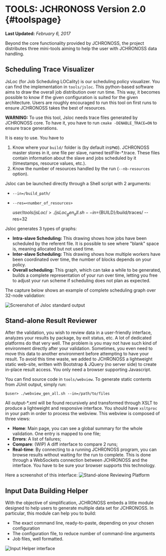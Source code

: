 TOOLS: JCHRONOSS Version 2.0 {#toolspage}
===============================================================================

__Last Updated:__ *February 6, 2017*

Beyond the core functionality provided by JCHRONOSS, the project distributes
three mini-tools aiming to help the user with JCHRONOSS data handling. 


Scheduling Trace Visualizer
-------------------------------------------------------------------------------

JsLoc (for Job Scheduling LOCality) is our scheduling policy visualizer. You can
find the implementation in `tools/jsloc`. This python-based software aims to
draw the overall job distribution over run time. This way, it becomes possible
to know if the given configuration is suited for the given architecture. Users
are roughly encouraged to run this tool on first runs to ensure JCHRONOSS takes
the best of resources.

__WARNING:__ To use this tool, Jsloc needs trace files generated by JCHRONOSS
core. To have it, you have to run `cmake -DENABLE_TRACE=ON` to ensure trace
generations.

It is easy to use. You have to 
1. Know where your `build/` folder is (by default in`$PWD`). JCHRONOSS master
   stores in it, one file per slave, named testFile-\*.trace.  These files
   contain information about the slave and jobs scheduled by it (timestamps,
   resource values, etc.).
2. Know the number of resources handled by the run (`--nb-resources` option).

Jsloc can be launched directly through a Shell script with 2 arguments:
* `--in=/build_path/`
* `--res=<number_of_resources>`

	$user /tools/jsLoc/> ./jsLoc_gen_all.sh --in=${BUILD}/build/traces/ --res=32

Jsloc generates 3 types of graphs:
* __Intra-slave Scheduling:__ This drawing shows how jobs have been scheduled by
  the referent file. It is possible to see where "blank" space is, meaning
  allocated but not used time.
* __Inter-slave Scheduling:__ This drawing shows how multiple workers have been coordinated over time, the number of blocks depends on your policy.
* __Overall scheduling:__ This graph, which can take a while to be generated,
  builds a complete representation of your run over time, letting you free to
  adjust your run scheme if scheduling does not plan as expected.

The capture below shows an example of complete scheduling graph over 32-node
validation:

![Screenshot of Jsloc standard output](../../../tools/resources/jsloc.png)

Stand-alone Result Reviewer
-------------------------------------------------------------------------------

After the validation, you wish to review data in a user-friendly interface,
analyzes your results by package, by exit status, etc. A lot of dedicated
platforms do that very well. The problem is you may not have such kind of
environment directly after your validation. Sometimes, you even need to move
this data to another environment before attempting to have your result. To
avoid this time waste, we added to JCHRONOSS a lightweight static web-site,
written with Bootstrap & JQuery (no server side) to create in-place result
access. You only need a browser supporting Javascript.

You can find source code in `tools/webview`. To generate static contents from
JUnit output, simply run:

	$user> ./webview_gen_all.sh --in=/path/to/files

All output-\*.xml will be found recursively and transformed through XSLT to
produce a lightweight and responsive interface. You should have `xsltproc` in
your path in order to process the webview. This webview is composed of three
views:
* __Home__: Main page, you can see a global summary for the whole validation. One
  entry is mapped to one file;
* __Errors__: A list of failures;
* __Compare__: (WIP) A diff interface to compare 2 runs;
* __Real-time__: By connecting to a running JCHRONOSS program, you can browse
  results without waiting for the run to complete. This is done through a
  WebSockets connection between JCHRONOSS and the interface. You have to be sure
  your browser supports this technology.

Here a screenshot of this interface:
![Stand-alone Reviewing Platform](../../../tools/resources/webview.png)


Input Data Building Helper
-------------------------------------------------------------------------------

With the objective of simplification, JCHRONOSS embeds a little module designed 
to help users to generate multiple data set for JCHRONOSS. In particular,
this module can help you to build:
* The exact command line, ready-to-paste, depending on your chosen configuration
* The configuration file, to reduce number of command-line arguments
* Job files, well formatted.

![Input Helper interface](../../../tools/resources/inputh.png)

